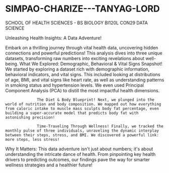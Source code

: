 # SIMPAO-CHARIZE---TANYAG-LORD
SCHOOL OF HEALTH SCIENCES - BS BIOLOGY 
BI120L CON29
DATA SCIENCE

Unleashing Health Insights: A Data Adventure!


Embark on a thrilling journey through vital health data, uncovering hidden connections and powerful predictions! This analysis dives into three unique datasets, transforming raw numbers into exciting revelations about well-being.
What We Explored:
                  Demographic, Behavioral & Vital Signs Snapshot! We started by exploring a dataset rich with demographic information,   behavioral indicators, and vital signs. This included looking at distributions of age, BMI, and vital signs like heart rate, as well as understanding patterns in smoking status and hypertension levels. We even used Principal Component Analysis (PCA) to distill the most impactful health dimensions.

                  The Diet & Body Blueprint! Next, we plunged into the world of nutrition and body composition. We mapped out how everything from caloric intake to muscle mass sculpts body fat percentage, even building a super-accurate model that predicts body fat with astonishing precision!

                  Time-Traveling Through Wellness! Finally, we tracked the monthly pulse of three individuals, unraveling the dynamic interplay between their steps, stress, and BMI. We discovered a powerful link: more steps, less stress!

Why It Matters:
This data adventure isn't just about numbers; it's about understanding the intricate dance of health. From pinpointing key health drivers to predicting outcomes, our findings pave the way for smarter wellness strategies and a healthier future!
